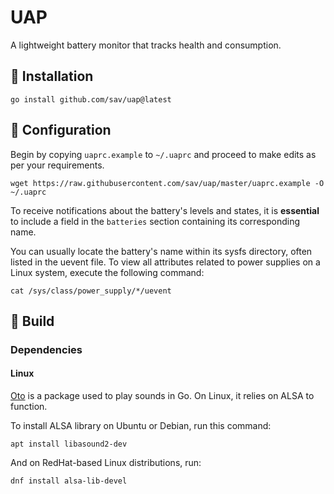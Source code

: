 # UAP

A lightweight battery monitor that tracks health and consumption.

## 💾 Installation

```
go install github.com/sav/uap@latest
```

## 📝 Configuration

Begin by copying `uaprc.example` to `~/.uaprc` and proceed to make edits as per your requirements.

```
wget https://raw.githubusercontent.com/sav/uap/master/uaprc.example -O ~/.uaprc
```

To receive notifications about the battery's levels and states, it is **essential** to include a field in the `batteries` section containing its corresponding name.

You can usually locate the battery's name within its sysfs directory, often listed in the uevent file. To view all attributes related to power supplies on a Linux system, execute the following command:

```
cat /sys/class/power_supply/*/uevent
```

## 🔨 Build

### Dependencies

#### Linux

[Oto](https://pkg.go.dev/github.com/hajimehoshi/oto) is a package used to play sounds in Go. On Linux, it relies on ALSA to function.

To install ALSA library on Ubuntu or Debian, run this command:

```
apt install libasound2-dev
```

And on RedHat-based Linux distributions, run:

```
dnf install alsa-lib-devel
```
